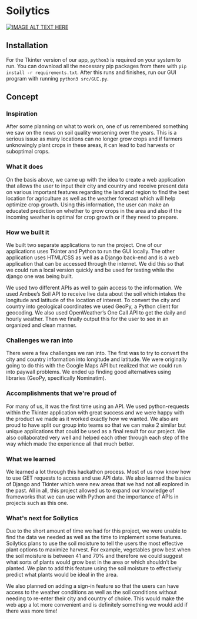# Soilytics
[![IMAGE ALT TEXT HERE](https://img.youtube.com/vi/BsbA8txLjGo/0.jpg)](https://youtu.be/BsbA8txLjGo)


## Installation
For the Tkinter version of our app, `python3` is required on your system to run. You can download all the necessary pip packages from there with `pip install -r requirements.txt`. After this runs and finishes, run our GUI program with running `python3 src/GUI.py`.


## Concept
### Inspiration
After some planning on what to work on, one of us remembered something we saw on the news on soil quality worsening over the years. This is a serious issue as many locations can no longer grow crops and if farmers unknowingly plant crops in these areas, it can lead to bad harvests or suboptimal crops.

### What it does
On the basis above, we came up with the idea to create a web application that allows the user to input their city and country and receive present data on various important features regarding the land and region to find the best location for agriculture as well as the weather forecast which will help optimize crop growth. Using this information, the user can make an educated prediction on whether to grow crops in the area and also if the incoming weather is optimal for crop growth or if they need to prepare.

### How we built it
We built two separate applications to run the project. One of our applications uses Tkinter and Python to run the GUI locally. The other application uses HTML/CSS as well as a Django back-end and is a web application that can be accessed through the internet. We did this so that we could run a local version quickly and be used for testing while the django one was being built.

We used two different APIs as well to gain access to the information. We used Ambee’s Soil API to receive live data about the soil which intakes the longitude and latitude of the location of interest. To convert the city and country into geological coordinates we used GeoPy, a Python client for geocoding. We also used OpenWeather’s One Call API to get the daily and hourly weather. Then we finally output this for the user to see in an organized and clean manner.

### Challenges we ran into
There were a few challenges we ran into. The first was to try to convert the city and country information into longitude and latitude. We were originally going to do this with the Google Maps API but realized that we could run into paywall problems. We ended up finding good alternatives using libraries (GeoPy, specifically Nominatim).

### Accomplishments that we're proud of
For many of us, it was the first time using an API. We used python-requests within the Tkinter application with great success and we were happy with the product we made as it worked exactly how we wanted. We also are proud to have split our group into teams so that we can make 2 similar but unique applications that could be used as a final result for our project. We also collaborated very well and helped each other through each step of the way which made the experience all that much better.

### What we learned
We learned a lot through this hackathon process. Most of us now know how to use GET requests to access and use API data. We also learned the basics of Django and Tkinter which were new areas that we had not all explored in the past. All in all, this project allowed us to expand our knowledge of frameworks that we can use with Python and the importance of APIs in projects such as this one.

### What's next for Soilytics
Due to the short amount of time we had for this project, we were unable to find the data we needed as well as the time to implement some features. Soilytics plans to use the soil moisture to tell the users the most effective plant options to maximize harvest. For example, vegetables grow best when the soil moisture is between 41 and 70% and therefore we could suggest what sorts of plants would grow best in the area or which shouldn’t be planted. We plan to add this feature using the soil moisture to effectively predict what plants would be ideal in the area.

We also planned on adding a sign-in feature so that the users can have access to the weather conditions as well as the soil conditions without needing to re-enter their city and country of choice. This would make the web app a lot more convenient and is definitely something we would add if there was more time!
